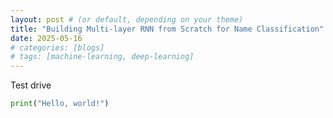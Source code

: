 ```yaml
---
layout: post # (or default, depending on your theme)
title: "Building Multi-layer RNN from Scratch for Name Classification"
date: 2025-05-16
# categories: [blogs]
# tags: [machine-learning, deep-learning]
---
```


Test drive
```python
print("Hello, world!")
```
